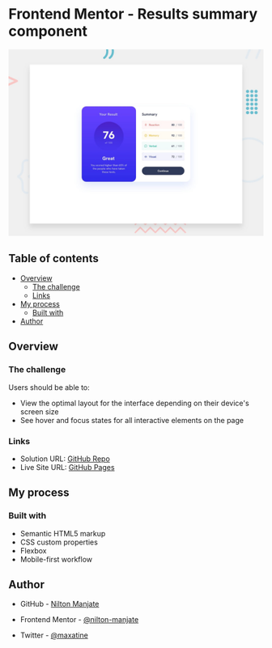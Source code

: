 ﻿# Frontend Mentor - Results summary component

![Design preview for the Results summary component coding challenge](./design/desktop-preview.jpg)



## Table of contents

- [Overview](#overview)
  - [The challenge](#the-challenge)
  - [Links](#links)
- [My process](#my-process)
  - [Built with](#built-with)
- [Author](#author)


## Overview

### The challenge

Users should be able to:

- View the optimal layout for the interface depending on their device's screen size
- See hover and focus states for all interactive elements on the page

### Links

- Solution URL: [GitHub Repo](https://github.com/nilton-manjate/results-summary)
- Live Site URL: [GitHub Pages](https://nilton-manjate.github.io/results-summary/)

## My process

### Built with

- Semantic HTML5 markup
- CSS custom properties
- Flexbox
- Mobile-first workflow

## Author


- GitHub - [Nilton Manjate](https://github.com/nilton-manjate)

- Frontend Mentor - [@nilton-manjate](https://www.frontendmentor.io/profile/nilton-manjate)

- Twitter - [@maxatine](https://www.twitter.com/maxatine)